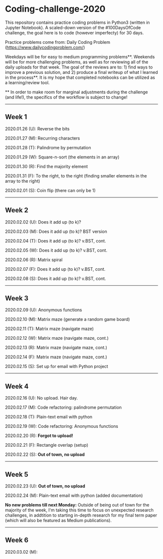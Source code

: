 # Coding-challenge-2020
This repository contains practice coding problems in Python3 (written in Jupyter Notebook). A scaled-down version of the #100DaysOfCode challenge, the goal here is to code (however imperfecty) for 30 days. 

Practice problems come from: Daily Coding Problem (https://www.dailycodingproblem.com/)  

Weekdays will be for easy to medium programming problems**.
Weekends will be for more challenging problems, as well as for reviewing all of the daily uploads for that week. The goal of the reviews are to: 1) find ways to improve a previous solution, and 2) produce a final writeup of what I learned in the process**. It is my hope that completed notebooks can be utilized as a learning/review tool. 

** In order to make room for marginal adjustments during the challenge (and life!), the specifics of the workflow is subject to change! 

------
Week 1
------
2020.01.26 (U): Reverse the bits 

2020.01.27 (M): Recurring characters

2020.01.28 (T): Palindrome by permutation

2020.01.29 (W): Square-n-sort (the elements in an array)

2020.01.30 (R): Find the majority element

2020.01.31 (F): To the right, to the right (finding smaller elements in the array to the right)

2020.02.01 (S): Coin flip (there can only be 1) 

------
Week 2
------
2020.02.02 (U): Does it add up (to k)?

2020.02.03 (M): Does it add up (to k)? BST version

2020.02.04 (T): Does it add up (to k)? v.BST, cont.

2020.02.05 (W): Does it add up (to k)? v.BST, cont.

2020.02.06 (R): Matrix spiral

2020.02.07 (F): Does it add up (to k)? v.BST, cont.

2020.02.08 (S): Does it add up (to k)? v.BST, cont.

------
Week 3
------
2020.02.09 (U): Anonymous functions

2020.02.10 (M): Matrix maze (generate a random game board) 

2020.02.11 (T): Matrix maze (navigate maze) 

2020.02.12 (W): Matrix maze (navigate maze, cont.) 

2020.02.13 (R): Matrix maze (navigate maze, cont.) 

2020.02.14 (F): Matrix maze (navigate maze, cont.) 

2020.02.15 (S): Set up for email with Python project

------
Week 4
------
2020.02.16 (U): No upload. Hair day. 

2020.02.17 (M): Code refactoring: palindrome permutation

2020.02.18 (T): Plain-text email with python 

2020.02.19 (W): Code refactoring: Anonymous functions

2020.02.20 (R): **Forgot to upload!** 

2020.02.21 (F): Rectangle overlap (setup) 

2020.02.22 (S): **Out of town, no upload**

------
Week 5
------

2020.02.23 (U): **Out of town, no upload**

2020.02.24 (M): Plain-text email with python (added documentation) 

**No new problems till next Monday:** Outside of being out of town for the majority of the week, I'm taking this time to focus on unexpected research challenges, in addtition to starting in-depth research for my final term paper (which will also be featured as Medium publications). 

------
Week 6
------

2020.03.02 (M): 
